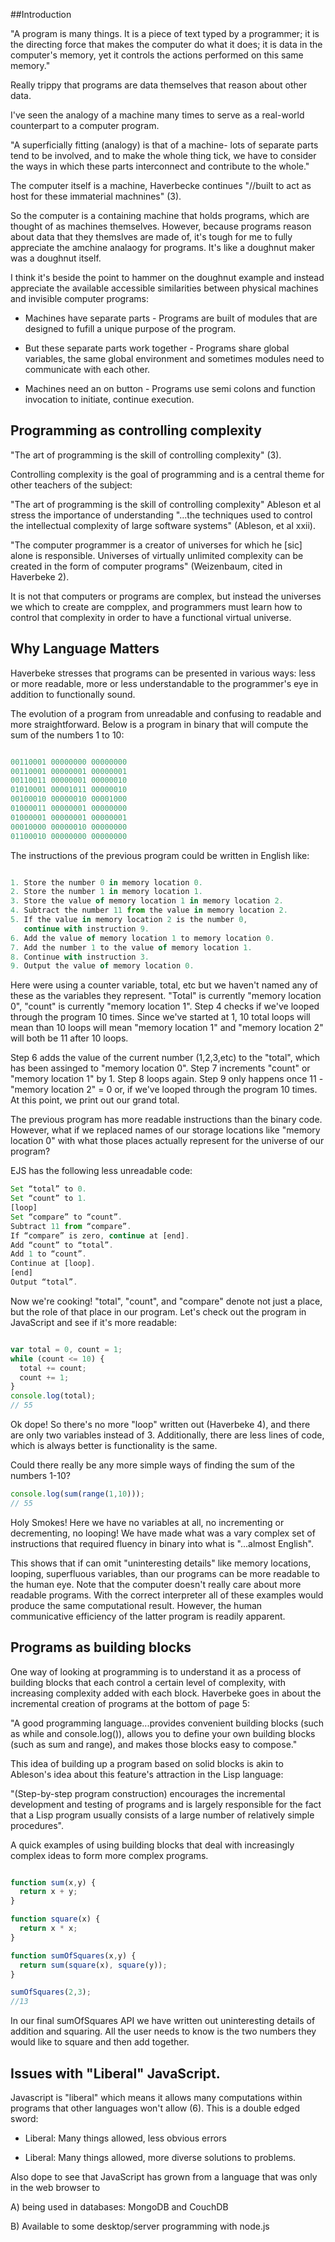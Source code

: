 ##Introduction


"A program is many things. It is a piece of text typed by a programmer; it is the directing force that makes the computer do what it does; it is data in the computer's memory, yet it controls the actions performed on this same memory."

Really trippy that programs are data themselves that reason about other data.

I've seen the analogy of a machine many times to serve as a real-world counterpart to a computer program.

"A superficially fitting (analogy) is that of a machine- lots of separate parts tend to be involved, and to make the whole thing tick, we have to consider the ways in which these parts interconnect and contribute to the whole."

The computer itself is a machine, Haverbecke continues "//built to act as  host for these immaterial machnines" (3).

So the computer is a containing machine that holds programs, which are thought of as machines themselves. However, because programs reason about data that they themslves are made of, it's tough for me to fully appreciate the amchine analaogy for programs. It's like a doughnut maker was a doughnut itself.

I think it's beside the point to hammer on the doughnut example and instead appreciate the available accessible similarities between physical machines and invisible computer programs:

- Machines have separate parts - Programs are built of modules that are designed to fufill a unique purpose of the program.

- But these separate parts work together - Programs share global variables, the same global environment and sometimes modules need to communicate with each other.  

- Machines need an on button - Programs use semi colons and function invocation to initiate, continue execution.

## Programming as controlling complexity

"The art of programming is the skill of controlling complexity" (3).

Controlling complexity is the goal of programming and is a central theme for other teachers of the subject:

"The art of programming is the skill of controlling complexity"
Ableson et al stress the importance of understanding "...the techniques used to control the intellectual complexity of large software systems" (Ableson, et al xxii).

"The computer programmer is a creator of universes for which he [sic] alone is responsible. Universes of virtually unlimited complexity can be created in the form of computer programs" (Weizenbaum, cited in Haverbeke 2).

It is not that computers or programs are complex, but instead the universes we which to create are compplex, and programmers must learn how to control that complexity in order to have a functional virtual universe.

## Why Language Matters

Haverbeke stresses that programs can be presented in various ways: less or more readable, more or less understandable to the programmer's eye in addition to functionally sound.

The evolution of a program from unreadable and confusing to readable and more straightforward. Below is a program in binary that will compute the sum of the numbers 1 to 10:

```Javascript

00110001 00000000 00000000
00110001 00000001 00000001
00110011 00000001 00000010
01010001 00001011 00000010
00100010 00000010 00001000
01000011 00000001 00000000
01000001 00000001 00000001
00010000 00000010 00000000
01100010 00000000 00000000

```

The instructions of the previous program could be written in English like:

```Javascript

1. Store the number 0 in memory location 0.
2. Store the number 1 in memory location 1.
3. Store the value of memory location 1 in memory location 2.
4. Subtract the number 11 from the value in memory location 2.
5. If the value in memory location 2 is the number 0,
   continue with instruction 9.
6. Add the value of memory location 1 to memory location 0.
7. Add the number 1 to the value of memory location 1.
8. Continue with instruction 3.
9. Output the value of memory location 0.

```

Here were using a counter variable, total, etc but we haven't named any of these as the variables they represent. "Total" is currently "memory location 0", "count" is currently "memory location 1". Step 4 checks if we've looped through the program 10 times. Since we've started at 1, 10 total loops will mean than 10 loops will mean "memory location 1" and "memory location 2" will both be 11 after 10 loops.

Step 6 adds the value of the current number (1,2,3,etc) to the "total", which has been assinged to "memory location 0". Step 7 increments "count" or "memory location 1" by 1.  Step 8 loops again. Step 9 only happens once 11 - "memory location 2" = 0 or, if we've looped through the program 10 times. At this point, we print out our grand total.

The previous program has more readable instructions than the binary code. However, what if we replaced names of our storage locations like "memory location 0" with what those places actually represent for the universe of our program?

EJS has the following less unreadable code:

```Javascript
Set “total” to 0.
Set “count” to 1.
[loop]
Set “compare” to “count”.
Subtract 11 from “compare”.
If “compare” is zero, continue at [end].
Add “count” to “total”.
Add 1 to “count”.
Continue at [loop].
[end]
Output “total”.
```

Now we're cooking! "total", "count", and "compare" denote not just a place, but the role of that place in our program.  Let's check out the program in JavaScript and see if it's more readable:

```Javascript

var total = 0, count = 1;
while (count <= 10) {
  total += count;
  count += 1;
}
console.log(total);
// 55

```

Ok dope! So there's no more "loop" written out (Haverbeke 4), and there are only two variables instead of 3. Additionally, there are less lines of code, which is always better is functionality is the same.

Could there really be any more simple ways of finding the sum of the numbers 1-10?

```JavaScript
console.log(sum(range(1,10)));
// 55
```

Holy Smokes! Here we have no variables at all, no incrementing or decrementing, no looping! We have made what was a vary complex set of instructions that required fluency in binary into what is "...almost English".

This shows that if can omit "uninteresting details" like memory locations, looping, superfluous variables, than our programs can be more readable to the human eye. Note that the computer doesn't really care about more readable programs. With the correct interpreter all of these examples would produce the same computational result. However, the human communicative efficiency of the latter program is readily apparent.

## Programs as building blocks

One way of looking at programming is to understand it as a process of building blocks that each control a certain level of complexity, with increasing complexity added with each block.
Haverbeke goes in about the incremental creation of programs at the bottom of page 5:

 "A good programming language...provides convenient building blocks (such as while and console.log()), allows you to define your own building blocks (such as sum and range), and makes those blocks easy to compose."

 This idea of building up a program based on solid blocks is akin to Ableson's idea about this feature's attraction in the Lisp language:

 "(Step-by-step program construction) encourages the incremental development and testing of programs and is largely responsible for the fact that a Lisp program usually consists of a large number of relatively simple procedures".

 A quick examples of using building blocks that deal with increasingly complex ideas to form more complex programs.

``` Javascript

function sum(x,y) {
  return x + y;
}

function square(x) {
  return x * x;
}

function sumOfSquares(x,y) {
  return sum(square(x), square(y));
}

sumOfSquares(2,3);
//13
```

 In our final sumOfSquares API we have written out uninteresting details of addition and squaring. All the user needs to know is the two numbers they would like to square and then add together.

 ## Issues with "Liberal" JavaScript.

Javascript is "liberal" which means it allows many computations within programs that other languages won't allow (6). This is a double edged sword:

- Liberal: Many things allowed, less obvious errors

- Liberal: Many things allowed, more diverse solutions to problems.

Also dope to see that JavaScript has grown from a language that was only in the web browser to

A) being used in databases: MongoDB and CouchDB

B) Available to some desktop/server programming with node.js
